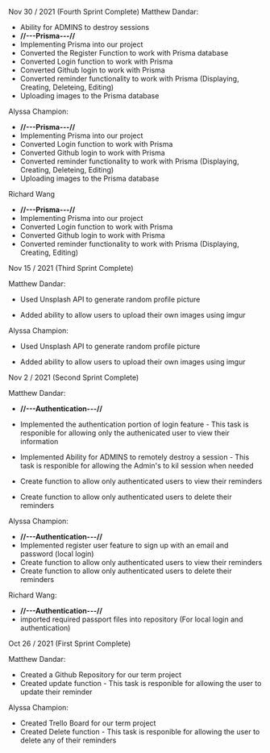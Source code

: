 Nov 30 / 2021 (Fourth Sprint Complete)
Matthew Dandar: 
- Ability for ADMINS to destroy sessions
- **//---Prisma---//**
- Implementing Prisma into our project
- Converted the Register Function to work with Prisma database
- Converted Login function to work with Prisma
- Converted Github login to work with Prisma
- Converted reminder functionality to work with Prisma (Displaying, Creating, Deleteing, Editing)
- Uploading images to the Prisma database

Alyssa Champion: 
- **//---Prisma---//**
- Implementing Prisma into our project
- Converted Login function to work with Prisma
- Converted Github login to work with Prisma
- Converted reminder functionality to work with Prisma (Displaying, Creating, Deleteing, Editing)
- Uploading images to the Prisma database

Richard Wang
- **//---Prisma---//**
- Implementing Prisma into our project
- Converted Login function to work with Prisma
- Converted Github login to work with Prisma
- Converted reminder functionality to work with Prisma (Displaying, Creating, Editing)




Nov 15 / 2021 (Third Sprint Complete)

Matthew Dandar: 
- Used Unsplash API to generate random profile picture

- Added ability to allow users to upload their own images using imgur


Alyssa Champion: 

- Used Unsplash API to generate random profile picture 

- Added ability to allow users to upload their own images using imgur




Nov 2 / 2021 (Second Sprint Complete)

Matthew Dandar:
- **//---Authentication---//**

- Implemented the authentication portion of login feature - This task is responible for allowing only the authenicated user to view their information
- Implemented Ability for ADMINS to remotely destroy a session - This task is responible for allowing the Admin's to kil session when needed
- Create function to allow only authenticated users to view their reminders
- Create function to allow only authenticated users to delete their reminders

Alyssa Champion:
- **//---Authentication---//**
- Implemented register user feature to sign up with an email and password (local login)
- Create function to allow only authenticated users to view their reminders
- Create function to allow only authenticated users to delete their reminders

Richard Wang:
- **//---Authentication---//**
- imported required passport files into repository (For local login and authentication)



Oct 26 / 2021 (First Sprint Complete)

Matthew Dandar:

- Created a Github Repository for our term project
- Created update function - This task is responible for allowing the user to update their reminder

Alyssa Champion:

- Created Trello Board  for our term project
- Created Delete function - This task is responible for allowing the user to delete any of their reminders



